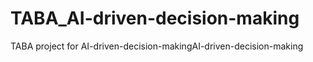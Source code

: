 # TABA_AI-driven-decision-making
TABA project for AI-driven-decision-makingAI-driven-decision-making

